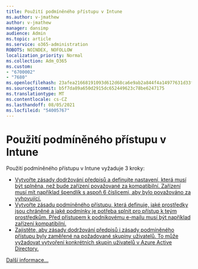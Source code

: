 ```yaml
---
title: Použití podmíněného přístupu v Intune
ms.author: v-jmathew
author: v-jmathew
manager: dansimp
audience: Admin
ms.topic: article
ms.service: o365-administration
ROBOTS: NOINDEX, NOFOLLOW
localization_priority: Normal
ms.collection: Adm_O365
ms.custom:
- "6700002"
- "7680"
ms.openlocfilehash: 23afea21668191093d612d68ca6e9ab2a844f4a14977631d33f4fd956fc3c4e7
ms.sourcegitcommit: b5f7da89a650d2915dc652449623c78be6247175
ms.translationtype: MT
ms.contentlocale: cs-CZ
ms.lasthandoff: 08/05/2021
ms.locfileid: "54005767"
---
```

# <a name="using-conditional-access-with-intune"></a>Použití podmíněného přístupu v Intune

Použití podmíněného přístupu v Intune vyžaduje 3 kroky:

- [Vytvořte zásady dodržování předpisů a definujte nastavení, která musí být splněna, než bude zařízení považované za kompatibilní. Zařízení musí mít například špendlík s aspoň 6 číslicemi, aby bylo považováno za vyhovující.](https://docs.microsoft.com/mem/intune/protect/create-compliance-policy)
- [Vytvořte zásadu podmíněného přístupu, která definuje, jaké prostředky jsou chráněné a jaké podmínky je potřeba splnit pro přístup k teým prostředkům. Před přístupem k podnikovému e-mailu musí být například zařízení kompatibilní.](https://docs.microsoft.com/mem/intune/protect/tutorial-protect-email-on-unmanaged-devices#create-conditional-access-policies)
- [Zajistěte, aby zásady dodržování předpisů i zásady podmíněného přístupu byly zaměřené na požadované skupiny uživatelů. To může vyžadovat vytvoření konkrétních skupin uživatelů v Azure Active Directory.](https://docs.microsoft.com/troubleshoot/mem/intune/troubleshoot-conditional-access)

[Další informace...](https://docs.microsoft.com/mem/intune/protect/device-compliance-get-started)
